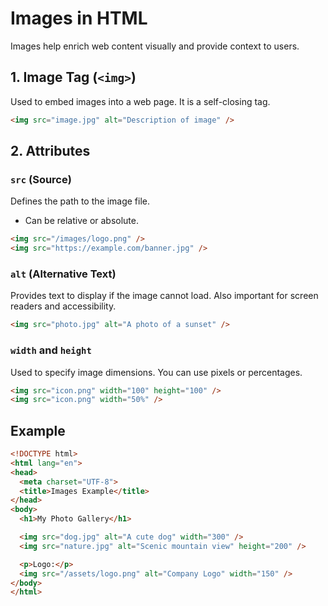 # Images in HTML

Images help enrich web content visually and provide context to users.

## 1. Image Tag (`<img>`)

Used to embed images into a web page. It is a self-closing tag.

```html
<img src="image.jpg" alt="Description of image" />
```

## 2. Attributes

### `src` (Source)

Defines the path to the image file.

* Can be relative or absolute.

```html
<img src="/images/logo.png" />
<img src="https://example.com/banner.jpg" />
```

### `alt` (Alternative Text)

Provides text to display if the image cannot load. Also important for screen readers and accessibility.

```html
<img src="photo.jpg" alt="A photo of a sunset" />
```

### `width` and `height`

Used to specify image dimensions. You can use pixels or percentages.

```html
<img src="icon.png" width="100" height="100" />
<img src="icon.png" width="50%" />
```

## Example

```html
<!DOCTYPE html>
<html lang="en">
<head>
  <meta charset="UTF-8">
  <title>Images Example</title>
</head>
<body>
  <h1>My Photo Gallery</h1>

  <img src="dog.jpg" alt="A cute dog" width="300" />
  <img src="nature.jpg" alt="Scenic mountain view" height="200" />

  <p>Logo:</p>
  <img src="/assets/logo.png" alt="Company Logo" width="150" />
</body>
</html>
```
